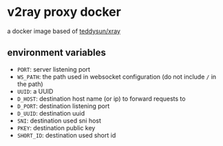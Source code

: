 # v2ray proxy docker

a docker image based of [teddysun/xray](https://hub.docker.com/r/teddysun/xray)

## environment variables

- `PORT`: server listening port
- `WS_PATH`: the path used in websocket configuration (do not include `/` in the path)
- `UUID`: a UUID
- `D_HOST`: destination host name (or ip) to forward requests to
- `D_PORT`: destination listening port
- `D_UUID`: destination uuid
- `SNI`: destination used sni host
- `PKEY`: destination public key
- `SHORT_ID`: destination used short id
